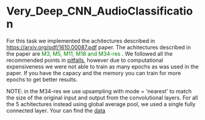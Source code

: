 # Very_Deep_CNN_AudioClassification

For this task  we implemented the achitectures described in https://arxiv.org/pdf/1610.00087.pdf paper.  The achitectures described in the paper are<font color='green'> M3, M5, M11,  M18 and M34-res </font>. We followed all the recommended points in  [pitfalls](https://urbansounddataset.weebly.com/urbansound8k.html#10foldCV), however due to computational expensiveness we were not able to train as many epochs as was used in the paper. If you have the capacy and the memory you can train for more epochs to get better results.

NOTE: in the M34-res we use upsampling with mode = 'nearest' to match the size of the original input and output from the convolutional layers. For all the 5 achitectures instead using global average pool,  we used a single fully connected layer. 
Your can find the [data](https://urbansounddataset.weebly.com/)
